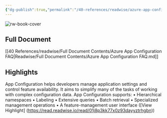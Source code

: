 ```yaml
---
{"dg-publish":true,"permalink":"/40-references/readwise/azure-app-configuration-faq/","tags":["rw/articles"]}
---
```


![rw-book-cover](https://learn.microsoft.com/en-us/media/open-graph-image.png)

## Full Document
[[40 References/readwise/Full Document Contents/Azure App Configuration FAQ\|Readwise/Full Document Contents/Azure App Configuration FAQ.md]]

## Highlights
App Configuration helps developers manage application settings and control feature availability. It aims to simplify many of the tasks of working with complex configuration data.
App Configuration supports:
• Hierarchical namespaces
• Labeling
• Extensive queries
• Batch retrieval
• Specialized management operations
• A feature-management user interface ([View Highlight] (https://read.readwise.io/read/01j8p3kk77x0z93dayyztrhgbn))


